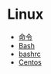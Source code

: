 # Linux

- [命令](linux/command.md)
- [Bash](linux/bash.md)
- [bashrc](linux/bashrc.md)
- [Centos](linux/centos.md)
